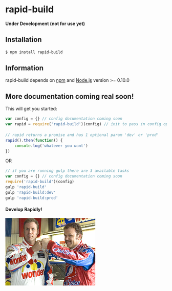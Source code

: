 # rapid-build

**Under Development (not for use yet)**

## Installation
```bash
$ npm install rapid-build
```

## Information
rapid-build depends on [npm](http://npmjs.org/) and [Node.js](http://nodejs.org/) version >= 0.10.0

## More documentation coming real soon!
This will get you started:

```javascript
var config = {} // config documentation coming soon
var rapid = require('rapid-build')(config) // init to pass in config options

// rapid returns a promise and has 1 optional param 'dev' or 'prod'
rapid().then(function() {
	console.log('whatever you want')
})
```
OR

```javascript
// if you are running gulp there are 3 available tasks
var config = {} // config documentation coming soon
require('rapid-build')(config)
gulp 'rapid-build'
gulp 'rapid-build:dev'
gulp 'rapid-build:prod'
```
#### Develop Rapidly!
![Shake and Bake!](docs/shake-and-bake.jpg)
